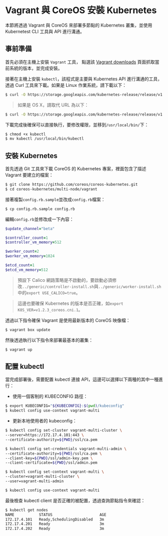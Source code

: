 # Vagrant 與 CoreOS 安裝 Kubernetes
本節將透過 Vagrant 與 CoreOS 來部署多節點的 Kubernetes 叢集，並使用 Kubernetest CLI 工具與 API 進行溝通。

## 事前準備
首先必須在主機上安裝 ```Vagrant``` 工具，
點選該 [Vagrant downloads](https://www.vagrantup.com/downloads.html) 頁面抓取當前系統的版本，並完成安裝。

接著在主機上安裝 ```kubectl```，該程式是主要與 Kubernetes API 進行溝通的工具，透過 Curl 工具來下載。如果是 Linux 作業系統，請下載以下：
```sh
$ curl -O https://storage.googleapis.com/kubernetes-release/release/v1.2.3/bin/linux/amd64/kubectl
```
> 如果是 OS X，請取代 URL 為以下：
```sh
$ curl -O https://storage.googleapis.com/kubernetes-release/release/v1.2.3/bin/darwin/amd64/kubectl
```

下載完成後確保可以直接執行，要修改權限，並移到```/usr/local/bin/```下：
```sh
$ chmod +x kubectl
$ mv kubectl /usr/local/bin/kubectl
```

## 安裝 Kubernetes
首先透過 Git 工具來下載 CoreOS 的 Kubernetes 專案，裡面包含了描述 Vagrant 要建立的檔案：
```sh
$ git clone https://github.com/coreos/coreos-kubernetes.git
$ cd coreos-kubernetes/multi-node/vagrant
```

接著複製```config.rb.sample```並改成```config.rb```檔案：
```sh
$ cp config.rb.sample config.rb
```

編輯```config.rb```並修改成一下內容：
```ruby
$update_channel="beta"

$controller_count=1
$controller_vm_memory=512

$worker_count=2
$worker_vm_memory=1024

$etcd_count=1
$etcd_vm_memory=512
```
> 預設下 Calico 網路策略是不啟動的，要啟動必須修改```../generic/controller-install.sh```與```../generic/worker-install.sh```中的```export USE_CALICO=true```。

> 這邊也要確保 Kubernetes 的版本是否正確，如```export K8S_VER=v1.2.3_coreos.cni.1```。

透過以下指令確保 Vagrant 是使用最新版本的 CoreOS 映像檔：
```sh
$ vagrant box update
```

然後透過執行以下指令來部署最基本的叢集：
```sh
$ vagrant up
```

## 配置 kubectl
當完成部署後，需要配置 kubectl 連接 API，這邊可以選擇以下兩種的其中一種進行：
* 使用一個客制的 KUBECONFIG 路徑：
```sh
$ export KUBECONFIG="${KUBECONFIG}:$(pwd)/kubeconfig"
$ kubectl config use-context vagrant-multi
```

* 更新本地使用者的 kubeconfig：
```sh
$ kubectl config set-cluster vagrant-multi-cluster \
--server=https://172.17.4.101:443 \
--certificate-authority=${PWD}/ssl/ca.pem

$ kubectl config set-credentials vagrant-multi-admin \
--certificate-authority=${PWD}/ssl/ca.pem \
--client-key=${PWD}/ssl/admin-key.pem \
--client-certificate=${PWD}/ssl/admin.pem

$ kubectl config set-context vagrant-multi \
--cluster=vagrant-multi-cluster \
--user=vagrant-multi-admin

$ kubectl config use-context vagrant-multi
```

最後檢查 kubectl client 是否正確的被配置，透過查詢節點指令來確認：
```sh
$ kubectl get nodes
NAME           STATUS                     AGE
172.17.4.101   Ready,SchedulingDisabled   3m
172.17.4.201   Ready                      3m
172.17.4.202   Ready                      3m
```

